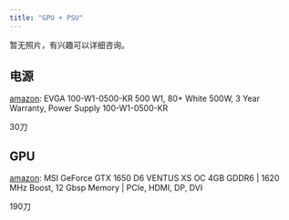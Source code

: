 ```yaml
---
title: "GPU + PSU"
---
```

暂无照片，有兴趣可以详细咨询。

## 电源

[amazon](https://www.amazon.ca/dp/B00H33SFJU?ref_=cm_sw_r_cp_ud_dp_V6BS6T727PW5SB8WS22X): EVGA 100-W1-0500-KR 500 W1, 80+ White 500W, 3 Year Warranty, Power Supply 100-W1-0500-KR

30刀

## GPU

[amazon](https://www.amazon.ca/dp/B07QPXT4NG?ref_=cm_sw_r_cp_ud_dp_1EYGZGTP2T7HJHM3A0MR): MSI GeForce GTX 1650 D6 VENTUS XS OC 4GB GDDR6 | 1620 MHz Boost, 12 Gbsp Memory | PCIe, HDMI, DP, DVI

190刀

